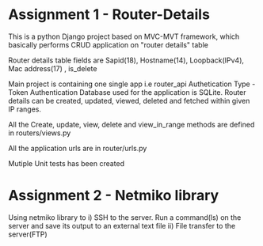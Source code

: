 # Assignment 1 - Router-Details
This is a python Django project based on MVC-MVT framework, which basically performs CRUD application on "router details" table

Router details table fields are
Sapid(18), Hostname(14), Loopback(IPv4), Mac address(17) , is_delete


Main project is containing one single app i.e router_api
Authetication Type - Token Authentication
Database used for the application is SQLite.
Router details can be created, updated, viewed, deleted and fetched within given IP ranges.  

All the Create, update, view, delete and view_in_range methods are defined in routers/views.py

All the application urls are in router/urls.py 

Mutiple Unit tests has been created


# Assignment 2 - Netmiko library
Using netmiko library to
i) SSH to the server. Run a command(ls) on the server and save its output to an 
external text file
ii) File transfer to the server(FTP)
